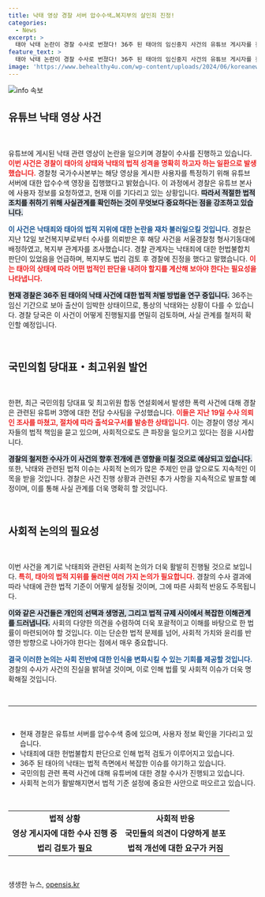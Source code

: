 ```yaml
---
title: 낙태 영상 경찰 서버 압수수색…복지부의 살인죄 진정!
categories:
  - News
excerpt: >
  태아 낙태 논란이 경찰 수사로 번졌다! 36주 된 태아의 임신중지 사건의 유튜브 게시자를 찾아 압수수색에 나선 경찰, 과연 어떤 진실이 밝혀질까?
feature_text: >
  태아 낙태 논란이 경찰 수사로 번졌다! 36주 된 태아의 임신중지 사건의 유튜브 게시자를 찾아 압수수색에 나선 경찰, 과연 어떤 진실이 밝혀질까?
image: 'https://www.behealthy4u.com/wp-content/uploads/2024/06/koreanews.jpg'
---
```


<p><img src="https://www.behealthy4u.com/wp-content/uploads/2024/06/koreanews.jpg" alt="info 속보" /></p>

<h2 data-ke-size="size26">유튜브 낙태 영상 사건</h2>

<p data-ke-size="size16">&nbsp;</p>

<p>유튜브에 게시된 낙태 관련 영상이 논란을 일으키며 경찰이 수사를 진행하고 있습니다. <b><span style="color: #ee2323;">이번 사건은 경찰이 태아의 상태와 낙태의 법적 성격을 명확히 하고자 하는 일환으로 발생했습니다.</span></b> 경찰청 국가수사본부는 해당 영상을 게시한 사용자를 특정하기 위해 유튜브 서버에 대한 압수수색 영장을 집행했다고 밝혔습니다. 이 과정에서 경찰은 유튜브 본사에 사용자 정보를 요청하였고, 현재 이를 기다리고 있는 상황입니다. <b><span style="background-color: #21538527;">따라서 적절한 법적 조치를 취하기 위해 사실관계를 확인하는 것이 무엇보다 중요하다는 점을 강조하고 있습니다.</span></b> </p>

<p><b><span style="color: #1a5490;">이 사건은 낙태죄와 태아의 법적 지위에 대한 논란을 재차 불러일으킬 것입니다.</span></b> 경찰은 지난 12일 보건복지부로부터 수사를 의뢰받은 후 해당 사건을 서울경찰청 형사기동대에 배정하였고, 복지부 관계자를 조사했습니다. 경찰 관계자는 낙태죄에 대한 헌법불합치 판단이 있었음을 언급하며, 복지부도 법리 검토 후 경찰에 진정을 했다고 말했습니다. <b><span style="color: #ee2323;">이는 태아의 상태에 따라 어떤 법적인 판단을 내려야 할지를 계산해 보아야 한다는 필요성을 나타냅니다.</span></b> </p>

<p><b><span style="background-color: #21538527;">현재 경찰은 36주 된 태아의 낙태 사건에 대한 법적 처벌 방법을 연구 중입니다.</span></b> 36주는 임신 기간으로 보아 출산이 임박한 상태이므로, 통상의 낙태와는 상황이 다를 수 있습니다. 경찰 당국은 이 사건이 어떻게 진행될지를 면밀히 검토하며, 사실 관계를 철저히 확인할 예정입니다.</p>

<p data-ke-size="size16">&nbsp;</p>

<h2 data-ke-size="size26">국민의힘 당대표・최고위원 발언</h2>

<p data-ke-size="size16">&nbsp;</p>

<p>한편, 최근 국민의힘 당대표 및 최고위원 합동 연설회에서 발생한 폭력 사건에 대해 경찰은 관련된 유튜버 3명에 대한 전담 수사팀을 구성했습니다. <b><span style="color: #ee2323;">이들은 지난 19일 수사 의뢰인 조사를 마쳤고, 절차에 따라 출석요구서를 발송한 상태입니다.</span></b> 이는 경찰이 영상 게시자들의 법적 책임을 묻고 있으며, 사회적으로도 큰 파장을 일으키고 있다는 점을 시사합니다.</p>

<p><b><span style="background-color: #21538527;">경찰의 철저한 수사가 이 사건의 향후 전개에 큰 영향을 미칠 것으로 예상되고 있습니다.</span></b> 또한, 낙태와 관련된 법적 이슈는 사회적 논의가 많은 주제인 만큼 앞으로도 지속적인 이목을 받을 것입니다. 경찰은 사건 진행 상황과 관련된 추가 사항을 지속적으로 발표할 예정이며, 이를 통해 사실 관계를 더욱 명확히 할 것입니다.</p>

<p data-ke-size="size16">&nbsp;</p>

<h2 data-ke-size="size26">사회적 논의의 필요성</h2>

<p data-ke-size="size16">&nbsp;</p>

<p>이번 사건을 계기로 낙태죄와 관련된 사회적 논의가 더욱 활발히 진행될 것으로 보입니다. <b><span style="color: #ee2323;">특히, 태아의 법적 지위를 둘러싼 여러 가지 논의가 필요합니다.</span></b> 경찰의 수사 결과에 따라 낙태에 관한 법적 기준이 어떻게 설정될 것이며, 그에 따른 사회적 반응도 주목됩니다. </p>

<p><b><span style="background-color: #21538527;">이와 같은 사건들은 개인의 선택과 생명권, 그리고 법적 규제 사이에서 복잡한 이해관계를 드러냅니다.</span></b> 사회의 다양한 의견을 수렴하여 더욱 포괄적이고 이해를 바탕으로 한 법률이 마련되어야 할 것입니다. 이는 단순한 법적 문제를 넘어, 사회적 가치와 윤리를 반영한 방향으로 나아가야 한다는 점에서 매우 중요합니다. </p>

<p><b><span style="color: #1a5490;">결국 이러한 논의는 사회 전반에 대한 인식을 변화시킬 수 있는 기회를 제공할 것입니다.</span></b> 경찰의 수사가 사건의 진실을 밝혀낼 것이며, 이로 인해 법률 및 사회적 이슈가 더욱 명확해질 것입니다. </p>

<p data-ke-size="size16">&nbsp;</p>

<hr>

<p data-ke-size="size16">&nbsp;</p>

<ul>
    <li>현재 경찰은 유튜브 서버를 압수수색 중에 있으며, 사용자 정보 확인을 기다리고 있습니다.</li>
    <li>낙태죄에 대한 헌법불합치 판단으로 인해 법적 검토가 이루어지고 있습니다.</li>
    <li>36주 된 태아의 낙태는 법적 측면에서 복잡한 이슈를 야기하고 있습니다.</li>
    <li>국민의힘 관련 폭력 사건에 대해 유튜버에 대한 경찰 수사가 진행되고 있습니다.</li>
    <li>사회적 논의가 활발해지면서 법적 기준 설정에 중요한 사안으로 떠오르고 있습니다.</li>
</ul>

<p data-ke-size="size16">&nbsp;</p>

<table>
    <tr>
        <td style="text-align: center; height: 17px;"><b>법적 상황</b></td>
        <td style="text-align: center; height: 17px;"><b>사회적 반응</b></td>
    </tr>
    <tr>
        <td style="text-align: center; height: 17px;"><b>영상 게시자에 대한 수사 진행 중</b></td>
        <td style="text-align: center; height: 17px;"><b>국민들의 의견이 다양하게 분포</b></td>
    </tr>
    <tr>
        <td style="text-align: center; height: 17px;"><b>법리 검토가 필요</b></td>
        <td style="text-align: center; height: 17px;"><b>법적 개선에 대한 요구가 커짐</b></td>
    </tr>
</table>

<p data-ke-size="size16">&nbsp;</p>
생생한 뉴스, <a href="https://opensis.kr" rel="dofollow">opensis.kr</a>


